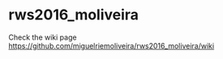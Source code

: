 # rws2016_moliveira

Check the wiki page https://github.com/miguelriemoliveira/rws2016_moliveira/wiki

